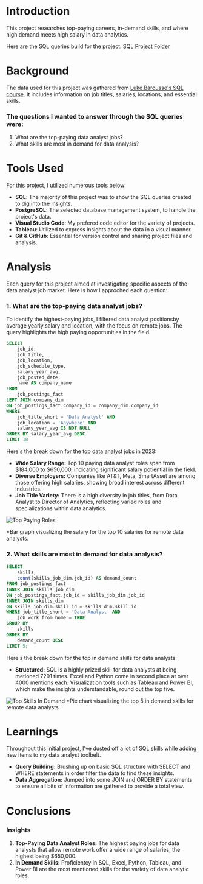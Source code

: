 # Introduction
This project researches top-paying careers, 
in-demand skills, and where high demand meets high salary in data analytics.

Here are the SQL queries build for the project.
[SQL Project Folder](/project_sql/)
# Background
The data used for this project was gathered from [Luke Barousse's SQL course](https://www.lukebarousse.com/sql).  It includes information on job titles, salaries, locations, and essential skills.

### The questions I wanted to answer through the SQL queries were:
1. What are the top-paying data analyst jobs?
2. What skills are most in demand for data analysis?

# Tools Used
For this project, I utilized numerous tools below:
- **SQL**:  The majority of this project was to show   the SQL queries created to dig into the insights.
- **PostgreSQL**: The selected database management system, to handle the project's data.
- **Visual Studio Code**: My prefered code editor for the variety of projects.
- **Tableau**: Utilized to express insights about the data in a visual manner.
- **Git & GitHub**: Essential for version control and sharing project files and analysis.
# Analysis
Each query for this project aimed at investigating specific aspects of the data analyst job market.
Here is how I approched each question:
### 1. What are the top-paying data analyst jobs?
To identify the highest-paying jobs, I filtered data analyst positionsby average yearly salary and location, with the focus on remote jobs.  The query highlights the high paying opportunities in the field.
```sql
SELECT
    job_id,
    job_title,
    job_location,
    job_schedule_type,
    salary_year_avg,
    job_posted_date,
    name AS company_name 
FROM 
    job_postings_fact
LEFT JOIN company_dim
ON job_postings_fact.company_id = company_dim.company_id
WHERE
    job_title_short = 'Data Analyst' AND
    job_location = 'Anywhere' AND
    salary_year_avg IS NOT NULL
ORDER BY salary_year_avg DESC
LIMIT 10
```
Here's the break down for the top data analyst jobs in 2023:
- **Wide Salary Range:** Top 10 paying data analyst roles span from $184,000 to $650,000, indicating significant salary potiential in the field.
- **Diverse Employers:** Companies like AT&T, Meta, SmartAsset are among those offering high salaries, showing broad interest across different industries.
 - **Job Title Variety:** There is a high diversity in job titles, from Data Analyst to Director of Analytics, reflecting varied roles and specializations within data analytics.
 
![Top Paying Roles](1_top_paying_jobs.png)

*Bar graph visualizing the salary for the top 10 salaries for remote data analysts.
### 2. What skills are most in demand for data analysis?

```sql
SELECT
    skills,
    count(skills_job_dim.job_id) AS demand_count
FROM job_postings_fact
INNER JOIN skills_job_dim
ON job_postings_fact.job_id = skills_job_dim.job_id
INNER JOIN skills_dim
ON skills_job_dim.skill_id = skills_dim.skill_id
WHERE job_title_short = 'Data Analyst' AND
    job_work_from_home = TRUE
GROUP BY
    skills
ORDER BY
    demand_count DESC
LIMIT 5;
```
Here's the break down for the top in demand skills for data analysts:
- **Structured:** SQL is a highly prized skill for data analysts at being metioned 7291 times.  Excel and Python come in second place at over 4000 mentions each.  Visualization tools such as Tableau and Power BI, which make the insights understandable, round out the top five.

![Top Skills In Demand](3_top_skills_in_demand.png)
*Pie chart visualizing the top 5 in demand skills for remote data analysts.

# Learnings
Throughout this initial project, I've dusted off a lot of SQL skills while adding new items to my data analyst toolbelt.
- **Query Building:** Brushing up on basic SQL structure with SELECT and WHERE statements in order filter the data to find these insights.
- **Data Aggregation:** Jumped into some JOIN and ORDER BY statements to ensure all bits of information are gathered to provide a total view.
# Conclusions
### Insights
1. **Top-Paying Data Analyst Roles:** The highest paying jobs for data analysts that allow remote work offer a wide range of salaries, the highest being $650,000.
2. **In Demand Skills:** Proficientcy in SQL, Excel, Python, Tableau, and Power BI are the most mentioned skills for the variety of data analytic roles.
